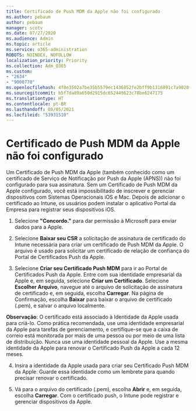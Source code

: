 ```yaml
---
title: Certificado de Push MDM da Apple não foi configurado
ms.author: pebaum
author: pebaum
manager: scotv
ms.date: 07/27/2020
ms.audience: Admin
ms.topic: article
ms.service: o365-administration
ROBOTS: NOINDEX, NOFOLLOW
localization_priority: Priority
ms.collection: Adm_O365
ms.custom:
- "2634"
- "9000770"
ms.openlocfilehash: 4f8e3502a7be35b5579ec1436852fe2bff9b1316891c7a9020f6f5f4767b3d88
ms.sourcegitcommit: b5f7da89a650d2915dc652449623c78be6247175
ms.translationtype: HT
ms.contentlocale: pt-BR
ms.lasthandoff: 08/05/2021
ms.locfileid: "53931510"
---
```

# <a name="apple-mdm-push-certificate-has-not-been-set-up"></a>Certificado de Push MDM da Apple não foi configurado

Um Certificado de Push MDM da Apple (também conhecido como um certificado de Serviço de Notificação por Push da Apple (APNS)) não foi configurado para sua assinatura. Sem um Certificado de Push MDM da Apple configurado, você está impossibilitado de inscrever e gerenciar dispositivos com Sistemas Operacionais iOS e Mac. Depois de adicionar o certificado ao Intune, os usuários podem instalar o aplicativo Portal da Empresa para registrar seus dispositivos iOS.

1. Selecione **"Concordo."** para dar permissão à Microsoft para enviar dados para a Apple.

2. Selecione **Baixar seu CSR** a solicitação de assinatura de certificado do Intune necessária para criar um certificado de Push MDM da Apple. O arquivo é usado para solicitar um certificado de relação de confiança do Portal de Certificados Push da Apple.

3. Selecione **Criar seu Certificado Push MDM** para ir ao Portal de Certificados Push da Apple. Entre com sua identidade empresarial da Apple e, em seguida, selecione **Criar um Certificado**. Selecione **Escolher Arquivo**, navegue até o arquivo de solicitação de assinatura de certificado e, em seguida, escolha **Carregar**. Na página de Confirmação, escolha **Baixar** para baixar o arquivo de certificado (.pem), e salvar o arquivo localmente.
 
**Observação**: O certificado está associado à Identidade da Apple usada para criá-lo. Como prática recomendada, use uma identidade empresarial da Apple para tarefas de gerenciamento, e certifique-se que a caixa de correio está monitorada por mais de uma pessoa ou por meio de uma lista de distribuição. Nunca use uma identidade pessoal da Apple. Use a mesma identidade da Apple para renovar o Certificado Push da Apple a cada 12 meses.
 
4. Insira a identidade da Apple usada para criar seu Certificado Push MDM da Apple. Guarde essa identidade como um lembrete para quando precisar renovar o certificado.

5. Vá para o arquivo do certificado (.pem), escolha **Abrir** e, em seguida, escolha **Carregar**. Com o certificado push, o Intune pode registrar e gerenciar dispositivos da Apple.